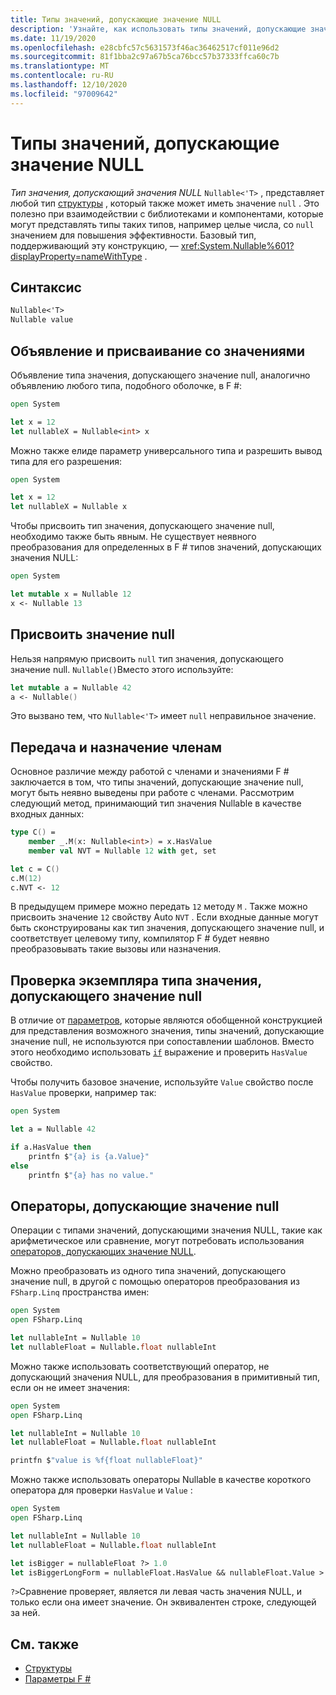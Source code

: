 ```yaml
---
title: Типы значений, допускающие значение NULL
description: 'Узнайте, как использовать типы значений, допускающие значение null, способ представления типов значений, которые также могут иметь значение null, в F #.'
ms.date: 11/19/2020
ms.openlocfilehash: e28cbfc57c5631573f46ac36462517cf011e96d2
ms.sourcegitcommit: 81f1bba2c97a67b5ca76bcc57b37333ffca60c7b
ms.translationtype: MT
ms.contentlocale: ru-RU
ms.lasthandoff: 12/10/2020
ms.locfileid: "97009642"
---
```

# <a name="nullable-value-types"></a>Типы значений, допускающие значение NULL

_Тип значения, допускающий значения NULL_ `Nullable<'T>` , представляет любой тип [структуры](structures.md) , который также может иметь значение `null` . Это полезно при взаимодействии с библиотеками и компонентами, которые могут представлять типы таких типов, например целые числа, со `null` значением для повышения эффективности. Базовый тип, поддерживающий эту конструкцию, — <xref:System.Nullable%601?displayProperty=nameWithType> .

## <a name="syntax"></a>Синтаксис

```fsharp
Nullable<'T>
Nullable value
```

## <a name="declare-and-assign-with-values"></a>Объявление и присваивание со значениями

Объявление типа значения, допускающего значение null, аналогично объявлению любого типа, подобного оболочке, в F #:

```fsharp
open System

let x = 12
let nullableX = Nullable<int> x
```

Можно также елиде параметр универсального типа и разрешить вывод типа для его разрешения:

```fsharp
open System

let x = 12
let nullableX = Nullable x
```

Чтобы присвоить тип значения, допускающего значение null, необходимо также быть явным. Не существует неявного преобразования для определенных в F # типов значений, допускающих значения NULL:

```fsharp
open System

let mutable x = Nullable 12
x <- Nullable 13
```

## <a name="assign-null"></a>Присвоить значение null

Нельзя напрямую присвоить `null` тип значения, допускающего значение null. `Nullable()`Вместо этого используйте:

```fsharp
let mutable a = Nullable 42
a <- Nullable()
```

Это вызвано тем, что `Nullable<'T>` имеет `null` неправильное значение.

## <a name="pass-and-assign-to-members"></a>Передача и назначение членам

Основное различие между работой с членами и значениями F # заключается в том, что типы значений, допускающие значение null, могут быть неявно выведены при работе с членами. Рассмотрим следующий метод, принимающий тип значения Nullable в качестве входных данных:

```fsharp
type C() =
    member _.M(x: Nullable<int>) = x.HasValue
    member val NVT = Nullable 12 with get, set

let c = C()
c.M(12)
c.NVT <- 12
```

В предыдущем примере можно передать `12` методу `M` . Также можно присвоить значение `12` свойству Auto `NVT` . Если входные данные могут быть сконструированы как тип значения, допускающего значение null, и соответствует целевому типу, компилятор F # будет неявно преобразовывать такие вызовы или назначения.

## <a name="examine-a-nullable-value-type-instance"></a>Проверка экземпляра типа значения, допускающего значение null

В отличие от [параметров](options.md), которые являются обобщенной конструкцией для представления возможного значения, типы значений, допускающие значение null, не используются при сопоставлении шаблонов. Вместо этого необходимо использовать [`if`](conditional-expressions-if-then-else.md) выражение и проверить `HasValue` свойство.

Чтобы получить базовое значение, используйте `Value` свойство после `HasValue` проверки, например так:

```fsharp
open System

let a = Nullable 42

if a.HasValue then
    printfn $"{a} is {a.Value}"
else
    printfn $"{a} has no value."
```

## <a name="nullable-operators"></a>Операторы, допускающие значение null

Операции с типами значений, допускающими значения NULL, такие как арифметическое или сравнение, могут потребовать использования [операторов, допускающих значение NULL](symbol-and-operator-reference/nullable-operators.md).

Можно преобразовать из одного типа значений, допускающего значение null, в другой с помощью операторов преобразования из `FSharp.Linq` пространства имен:

```fsharp
open System
open FSharp.Linq

let nullableInt = Nullable 10
let nullableFloat = Nullable.float nullableInt
```

Можно также использовать соответствующий оператор, не допускающий значения NULL, для преобразования в примитивный тип, если он не имеет значения:

```fsharp
open System
open FSharp.Linq

let nullableInt = Nullable 10
let nullableFloat = Nullable.float nullableInt

printfn $"value is %f{float nullableFloat}"
```

Можно также использовать операторы Nullable в качестве короткого оператора для проверки `HasValue` и `Value` :

```fsharp
open System
open FSharp.Linq

let nullableInt = Nullable 10
let nullableFloat = Nullable.float nullableInt

let isBigger = nullableFloat ?> 1.0
let isBiggerLongForm = nullableFloat.HasValue && nullableFloat.Value > 1.0
```

`?>`Сравнение проверяет, является ли левая часть значения NULL, и только если она имеет значение. Он эквивалентен строке, следующей за ней.

## <a name="see-also"></a>См. также

- [Структуры](structures.md)
- [Параметры F #](options.md)

